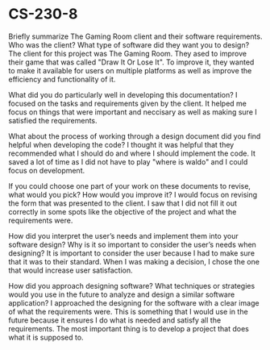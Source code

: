 # CS-230-8
Briefly summarize The Gaming Room client and their software requirements. Who was the client? What type of software did they want you to design?
  The client for this project was The Gaming Room. They ased to improve their game that was called "Draw It Or Lose It". To improve it, they wanted to make it available for users on multiple platforms as well as improve the efficiency and functionality of it. 

What did you do particularly well in developing this documentation?
  I focused on the tasks and requirements given by the client. It helped me focus on things that were important and neccisary as well as making sure I satisfied the requirements. 
  
What about the process of working through a design document did you find helpful when developing the code?
  I thought it was helpful that they recommended what I should do and where I should implement the code. It saved a lot of time as I did not have to play "where is waldo" and I could focus on development.
  
If you could choose one part of your work on these documents to revise, what would you pick? How would you improve it?
I would focus on revising the form that was presented to the client. I saw that I did not fill it out correctly in some spots like the objective of the project and what the requirements were.

How did you interpret the user’s needs and implement them into your software design? Why is it so important to consider the user’s needs when designing?
It is important to consider the user because I had to make sure that it was to their standard. When I was making a decision, I chose the one that would increase user satisfaction. 

How did you approach designing software? What techniques or strategies would you use in the future to analyze and design a similar software application?
I approached the designing for the software with a clear image of what the requirements were. This is something that I would use in the future because it ensures I do what is needed and satisfy all the requirements. The most important thing is to develop a project that does what it is supposed to. 
